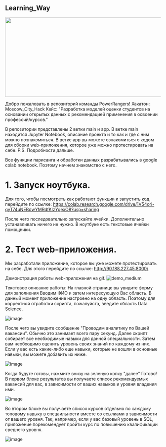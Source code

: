 ## Learning_Way
<img src="https://media.giphy.com/media/5BouvpJA911xS/giphy.gif" width="512" height="256" />

Добро пожаловать в репозиторий команды PowerRangers!
Хакатон: Moscow_City_Hack
Кейс: "Разработка моделей оценки студентов на основании открытых данных с рекомендацией применения в освоении профессий/курсов."

В репозитории представлены 2 ветки main и app.
В ветке main находится Jupyter Notebook, описание проекта и то как и где с ним можно познакомиться. 
В ветке app вы можете ознакомиться с кодом для сборки web-приложения, которое уже можно протестировать на себе. P.S. Подробности дальше. 

Все функции парисанга и обработки данных разрабатывались в google colab notebook. Поэтому начнем знакомство с него. 
# 1. Запуск ноутбука.
Для того, чтобы посмотреть как работают функции и запустить код, перейдите по ссылке: 
https://colab.research.google.com/drive/1V54ori-qyT74uNEBdwYMRdfKIzYgexO8?usp=sharing

После чего последовательно запускайте ячейки. Дополнительно устанавливать ничего не нужно. В ноутбуке есть текстовые ячейки помощники. 

# 2. Тест web-приложения. 
Мы разработали приложение, которое вы уже можете протестировать на себе. 
Для этого перейдите по ссылке: 
http://90.188.227.45:8000/

Демонстрация работы web-приложения на gif.
![demo_medium](https://user-images.githubusercontent.com/74874309/121821854-62d8a480-cca4-11eb-8aa3-8f8d6cc5a7fc.gif)

Текстовое описание работы:
На главной странице вы увидите форму для заполнения 
Вводим ФИО и затем интересующую Вас область. 
В данный момент приложение настроено на одну область. 
Поэтому для корректной отработки скрипта, пожалуйста, введите область Data Science. 


![image](https://user-images.githubusercontent.com/74874309/121821174-fcea1e00-cc9f-11eb-9a7c-62952da65533.png)

После чего вы увидите сообщение "Проводим аналитику по Вашей вакансии". Обычно это занимает всего пару секунд.
Далее скрипт собирает все необходимые навыки для данной специальности. Затем вам необходимо оценить уровень своих знаний по каждому из них. 
Если у вас есть какие-либо еще навыки, которые не вошли в основные навыки, вы можете добавить их ниже. 

![image](https://user-images.githubusercontent.com/74874309/121821302-e1334780-cca0-11eb-8ab3-ec82d1b97b01.png)

Когда будуте готовы, нажмите внизу на зеленую копку "далее"
Готово! 
В первом блоке результатов вы получаете список рекомендуемых вакансий для вас, в зависимости от ваших навыков и уровня владения ими. 

![image](https://user-images.githubusercontent.com/74874309/121821391-4129ee00-cca1-11eb-9d6c-6ea51c47f450.png)

Во втором блоке вы получаете список курсов отдельно по каждому топовому навыку в спецаильности вместе со ссылками в зависимости от вашего уровня. 
Так, например, если у вас базовый уровень в SQL, приложение порекомендует пройти курс по повышению квалификации среднего уровня. 

![image](https://user-images.githubusercontent.com/74874309/121821441-abdb2980-cca1-11eb-838e-0dafff9c278e.png)





